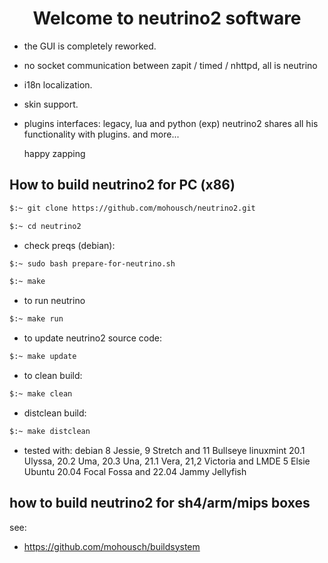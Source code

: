 
<h1 align="center">
  Welcome to neutrino2 software
</h1>

- the GUI is completely reworked.
- no socket communication between zapit / timed / nhttpd, all is neutrino
- i18n localization.
- skin support.
- plugins interfaces: legacy, lua and python (exp) neutrino2 shares all his functionality with plugins.
  and more...
  
  happy zapping

## How to build neutrino2 for PC (x86) ##

```bash
$:~ git clone https://github.com/mohousch/neutrino2.git
```
```bash
$:~ cd neutrino2
```

* check preqs (debian):
```bash
$:~ sudo bash prepare-for-neutrino.sh
```

```bash
$:~ make
```

* to run neutrino
```bash
$:~ make run
```

* to update neutrino2 source code:
```bash
$:~ make update
```

* to clean build:
```bash
$:~ make clean
```

* distclean build:
```bash
$:~ make distclean
```

* tested with:
 debian 8 Jessie, 9 Stretch and 11 Bullseye
 linuxmint 20.1 Ulyssa, 20.2 Uma, 20.3 Una, 21.1 Vera, 21,2 Victoria and LMDE 5 Elsie
 Ubuntu 20.04 Focal Fossa and 22.04 Jammy Jellyfish

## how to build neutrino2 for sh4/arm/mips boxes ##
see:
* https://github.com/mohousch/buildsystem






